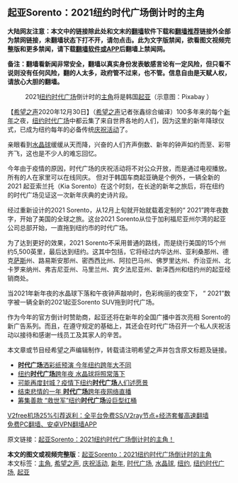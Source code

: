  <h2>起亚Sorento：2021纽约时代广场倒计时的主角</h2> <p class="notice"><b>大陆网友注意：本文中的链接除此处和文末的<a href="https://github.com/bannedbook/fanqiang" >翻墙</a>软件下载和<a href="https://github.com/killgcd/justmysocks/blob/master/README.md">翻墙推荐</a>链接外全部为禁网链接，未翻墙状态下打不开，请勿点击。此为文字版禁闻，欲看图文视频完整版和更多禁闻，请下载<a href="https://github.com/bannedbook/fanqiang">翻墙软件或APP</a>后翻墙上禁闻网。</p><p>备注：翻墙看新闻非常安全，翻墙以真实身份发表敏感言论有一定风险，但只看不说则没有任何风险，翻的人太多，政府管不过来，也不管。信息自由是天赋人权，请放心大胆的翻墙。</b></p>  <div class="entry"> <figure> <p><figcaption>2021<a href="https://www.bannedbook.org/bnews/tag/%e7%ba%bd%e7%ba%a6/" class="st_tag internal_tag" rel="tag" title="标签 纽约 下的日志">纽约</a><a href="https://www.bannedbook.org/bnews/tag/%e6%97%b6%e4%bb%a3%e5%b9%bf%e5%9c%ba/" class="st_tag internal_tag" rel="tag" title="标签 时代广场 下的日志">时代广场</a>倒计时的<a href="https://www.bannedbook.org/bnews/tag/%E4%B8%BB%E8%A7%92/" class="st_tag internal_tag" rel="tag" title="标签 主角 下的日志">主角</a>将是韩国<a href="https://www.bannedbook.org/bnews/tag/%E8%B5%B7%E4%BA%9A/" class="st_tag internal_tag" rel="tag" title="标签 起亚 下的日志">起亚</a>（示意图：Pixabay ）</figcaption></figure> <p>【<span class='wp_keywordlink_affiliate'><a href="https://www.soundofhope.org" title="希望之声" target="_blank">希望之声</a></span>2020年12月30日】（<a href="https://www.bannedbook.org/bnews/tag/%e5%b8%8c%e6%9c%9b%e4%b9%8b%e5%a3%b0/" class="st_tag internal_tag" rel="tag" title="标签 希望之声 下的日志">希望之声</a>记者张鑫综合编译）100多年来的每个<a href="https://www.bannedbook.org/bnews/tag/%E6%96%B0%E5%B9%B4/" class="st_tag internal_tag" rel="tag" title="标签 新年 下的日志">新年</a>之夜，<a href="https://www.bannedbook.org/bnews/tag/%E7%BA%BD%E7%BA%A6%E6%97%B6%E4%BB%A3%E5%B9%BF%E5%9C%BA/" class="st_tag internal_tag" rel="tag" title="标签 纽约时代广场 下的日志">纽约时代广场</a>中都云集了来自世界各地的人们，因为这里的新年降球仪式，已成为纽约每年的必备传统<a href="https://www.bannedbook.org/bnews/tag/%E5%BA%86%E7%A5%9D%E6%B4%BB%E5%8A%A8/" class="st_tag internal_tag" rel="tag" title="标签 庆祝活动 下的日志">庆祝活动</a>了。</p> <p>亲眼看到<a href="https://www.bannedbook.org/bnews/tag/%e6%b0%b4%e6%99%b6%e7%90%83/" class="st_tag internal_tag" rel="tag" title="标签 水晶球 下的日志">水晶球</a>缓缓从天而降，兴奋的人们齐声倒数、新年的钟声如约而至、彩带齐飞，这也是不少人的难忘回忆。</p> <p></p>  <p>今年由于疫情的原因，时代广场的庆祝活动将不对公众开放，而是通过电视播放。所有的人在家里可以在线同庆。 但对于韩国车商起亚确是个例外，一辆全新的2021 起亚索兰托（Kia Sorento）在这个时刻，在长途的新年之旅后，将在纽约的时代广场见证这一次新年庆典的史诗片段。</p> <p>经过重新设计的2021 Sorento，从12月上旬就开始就载着定制的“ 2021”跨年夜数字，开始了美国的全球之旅。这台2021 Sorento从位于加利福尼亚州尔湾的起亚公司总部开始，一直拖到纽约市的时代广场。</p> <p></p>  <p>为了达到更好的效果，2021 Sorento不采用普通的路线，而是绕行美国的15个州约5,500英里，最后达到纽约。这其中包括，它将经过内华达州、亚利桑那州、德克<span class='wp_keywordlink'><a href="https://www.bannedbook.org/forum5/topic42.html" title="萨斯、诚信与自救" target="_blank">萨斯</a></span>州、路易斯安那州、密西西比州、阿拉巴马州、佛罗里达州、乔治亚州、北卡罗来纳州、弗吉尼亚州、马里兰州、宾夕法尼亚州、新泽西州和纽约州的起亚经销商处。</p> <p>当2021年新年夜的水晶球下落和午夜钟声敲响时，色彩绚丽的夜空下， “ 2021”数字被一辆全新的2021起亚Sorento SUV拖到时代广场。</p> <p>作为今年的官方倒计时赞助商，起亚还将在新年的全国广播中首次亮相 Sorento的新广告系列。而且，在遵守规定的基础上，其还会在时代广场召开一个私人庆祝活动以接待和感谢一线员工及其家人的辛苦。</p>  <p>本文章或节目经希望之声编辑制作，转载请注明希望之声并包含原文标题及链接。</p> <ul class='op-related-articles' title='相关阅读'> <li><a href='https://www.bannedbook.org/bnews/taiwannews/20201230/1457803.html' target='_blank'><b>时代广场</b>洒彩纸预演 今年纽约跨年大不同</a></li> <li><a href='https://www.bannedbook.org/bnews/worldnews/usa/20201230/1457637.html' target='_blank'>纽约<b>时代广场</b>跨年夜 水晶球将照常落下</a></li> <li><a href='https://www.bannedbook.org/bnews/taiwannews/20201229/1457110.html' target='_blank'>可能再度封城？疫情下纽约<b>时代广场</b>人们述愿景</a></li> <li><a href='https://www.bannedbook.org/bnews/bannedvideo/20201229/1457070.html' target='_blank'>结束悲情的一年 <b>时代广场</b>跨年夜网络直播</a></li> <li><a href='https://www.bannedbook.org/bnews/bannedvideo/20201203/1441243.html' target='_blank'>筹集善款 “救世军”纽约<b>时代广场</b>设巨型红桶</a></li> </ul> <p class="texttj"> <a href="https://www.bannedbook.org/forum23/topic22702.html" target="_blank">V2free机场25%引荐返利：全平台免费SS/V2ray节点+经济套餐高速翻墙</a><br/> <a href="https://github.com/bannedbook/fanqiang/wiki/%E7%A6%81%E9%97%BB%E7%BD%91%E5%AE%89%E5%8D%93%E7%BF%BB%E5%A2%99%E6%96%B0%E9%97%BBAPP" target="_blank">免费PC翻墙、安卓VPN翻墙APP</a></p><p>原文链接：<a class="src_link"  href="https://www.soundofhope.org/post/458918" target="_blank">起亚Sorento：2021纽约时代广场倒计时的主角！</a></p><a name='sharetosocial'></a>       <div><b>本文的图文或视频完整版</b>：<a href='https://www.bannedbook.org/bnews/comments/20201231/1458225.html'>起亚Sorento：2021纽约时代广场倒计时的主角</a></div>  </div><!--END ENTRY--> <div class="postfooter"> <div>本文标签：<a href="https://www.bannedbook.org/bnews/tag/%E4%B8%BB%E8%A7%92/" rel="tag">主角</a>, <a href="https://www.bannedbook.org/bnews/tag/%e5%b8%8c%e6%9c%9b%e4%b9%8b%e5%a3%b0/" rel="tag">希望之声</a>, <a href="https://www.bannedbook.org/bnews/tag/%E5%BA%86%E7%A5%9D%E6%B4%BB%E5%8A%A8/" rel="tag">庆祝活动</a>, <a href="https://www.bannedbook.org/bnews/tag/%E6%96%B0%E5%B9%B4/" rel="tag">新年</a>, <a href="https://www.bannedbook.org/bnews/tag/%e6%97%b6%e4%bb%a3%e5%b9%bf%e5%9c%ba/" rel="tag">时代广场</a>, <a href="https://www.bannedbook.org/bnews/tag/%e6%b0%b4%e6%99%b6%e7%90%83/" rel="tag">水晶球</a>, <a href="https://www.bannedbook.org/bnews/tag/%e7%ba%bd%e7%ba%a6/" rel="tag">纽约</a>, <a href="https://www.bannedbook.org/bnews/tag/%E7%BA%BD%E7%BA%A6%E6%97%B6%E4%BB%A3%E5%B9%BF%E5%9C%BA/" rel="tag">纽约时代广场</a>, <a href="https://www.bannedbook.org/bnews/tag/%E8%B5%B7%E4%BA%9A/" rel="tag">起亚</a></div>  </div><!--END POSTFOOTER--> 